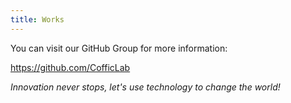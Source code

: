 ```yaml
---
title: Works
---
```


You can visit our GitHub Group for more information:

<https://github.com/CofficLab>

_Innovation never stops, let's use technology to change the world!_

